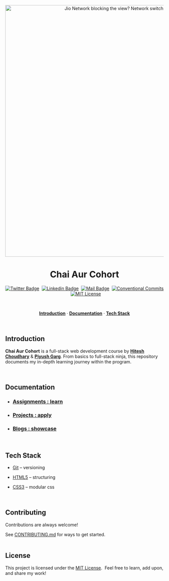 <a href="https://courses.chaicode.com/">
  <p align=center>
    <img width = "800px" alt="Jio Network blocking the view? Network switch reveals the magic!" src="./assets/chai-cohort.png">
  <p>
</a>
<h1 align="center">Chai Aur Cohort</h1>

<!-- Social Media Links -->
<div align= center>

[![Twitter Badge](https://img.shields.io/badge/-@devwithjay-1ca0f1?style=social&labelColor=red&logo=x&logoColor=black&link=https://twitter.com/devwithjay)](https://twitter.com/devwithjay)&nbsp;&nbsp;[![Linkedin Badge](https://img.shields.io/badge/@devwithjay-0e76a8)](https://www.linkedin.com/in/devwithjay/)&nbsp;&nbsp;[![Mail Badge](https://img.shields.io/badge/-hello@devwithjay.com-c0392b?style=flat&labelColor=c0392b&logo=gmail&logoColor=pink)](mailto:hello@devwithjay.com)&nbsp;&nbsp;[![Conventional Commits](https://img.shields.io/badge/Conventional%20Commits-1.0.0-%23FE5196?logo=conventionalcommits&logoColor=white)](https://conventionalcommits.org)&nbsp;&nbsp;[![MIT License](https://img.shields.io/badge/License-MIT-green.svg)](https://choosealicense.com/licenses/mit/)

</div>

<br>

<p align="center">
  <a href="#introduction"><strong>Introduction</strong></a> ·
  <a href="#documentation"><strong>Documentation</strong></a> ·
  <a 
  href="#tech-stack"><strong>Tech Stack</strong></a> 
</p>
</br>

## Introduction

**Chai Aur Cohort** is a full-stack web development course by **[Hitesh Choudhary](https://www.youtube.com/@chaiaurcode)** & **[Piyush Garg](https://www.youtube.com/@piyushgargdev)**. From basics to full-stack ninja, this repository documents my in-depth learning journey within the program.

</br>

## Documentation

- ### [Assignments : learn](./assignments/README.md)

- ### [Projects : apply](./projects/README.md)

- ### [Blogs : showcase](./blogs/README.md)
</br>

## Tech Stack

- [Git](https://git-scm.com/) – versioning

- [HTML5](https://developer.mozilla.org/en-US/docs/Web/HTML) – structuring

- [CSS3](https://developer.mozilla.org/en-US/docs/Web/CSS) – modular css
  
</br>

## Contributing

Contributions are always welcome!

See [CONTRIBUTING.md](./CONTRIBUTING.md) for ways to get started.
</br></br>

## License

This project is licensed under the [MIT License](./LICENSE). &nbsp;Feel free to learn, add upon, and share my work!


